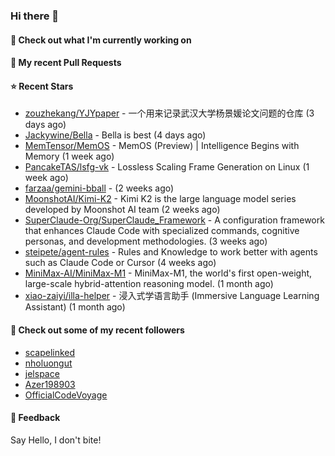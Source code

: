### Hi there 👋

#### 👷 Check out what I'm currently working on

#### 🔨 My recent Pull Requests


#### ⭐ Recent Stars

- [zouzhekang/YJYpaper](https://github.com/zouzhekang/YJYpaper) - 一个用来记录武汉大学杨景媛论文问题的仓库 (3 days ago)
- [Jackywine/Bella](https://github.com/Jackywine/Bella) - Bella is best (4 days ago)
- [MemTensor/MemOS](https://github.com/MemTensor/MemOS) - MemOS (Preview) | Intelligence Begins with Memory (1 week ago)
- [PancakeTAS/lsfg-vk](https://github.com/PancakeTAS/lsfg-vk) - Lossless Scaling Frame Generation on Linux (1 week ago)
- [farzaa/gemini-bball](https://github.com/farzaa/gemini-bball) -  (2 weeks ago)
- [MoonshotAI/Kimi-K2](https://github.com/MoonshotAI/Kimi-K2) - Kimi K2 is the large language model series developed by Moonshot AI team (2 weeks ago)
- [SuperClaude-Org/SuperClaude_Framework](https://github.com/SuperClaude-Org/SuperClaude_Framework) - A configuration framework that enhances Claude Code with specialized commands, cognitive personas, and development methodologies. (3 weeks ago)
- [steipete/agent-rules](https://github.com/steipete/agent-rules) - Rules and Knowledge to work better with agents such as Claude Code or Cursor (4 weeks ago)
- [MiniMax-AI/MiniMax-M1](https://github.com/MiniMax-AI/MiniMax-M1) - MiniMax-M1, the world&#39;s first open-weight, large-scale hybrid-attention reasoning model. (1 month ago)
- [xiao-zaiyi/illa-helper](https://github.com/xiao-zaiyi/illa-helper) - 浸入式学语言助手 (Immersive Language Learning Assistant) (1 month ago)

#### 👯 Check out some of my recent followers

- [scapelinked](https://github.com/scapelinked)
- [nholuongut](https://github.com/nholuongut)
- [jelspace](https://github.com/jelspace)
- [Azer198903](https://github.com/Azer198903)
- [OfficialCodeVoyage](https://github.com/OfficialCodeVoyage)

#### 💬 Feedback

Say Hello, I don't bite!